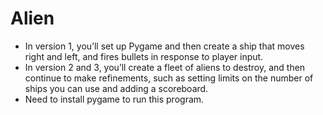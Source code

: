 # Alien
 - In version 1, you’ll set up Pygame and then create a ship that moves right and left, and fires bullets in response to player input. 
 - In version 2 and 3, you’ll create a fleet of aliens to destroy, and then continue to make refinements, such as setting limits on the number of ships you can use and adding a scoreboard.
 - Need to install pygame to run this program. 
